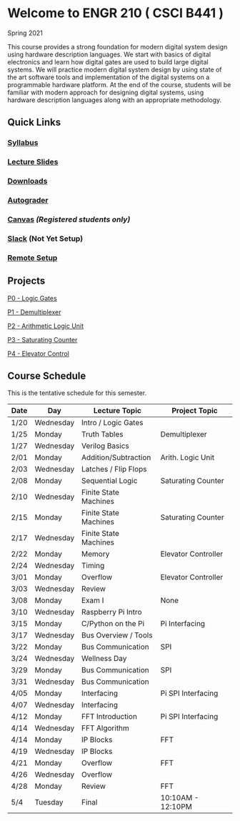
# Welcome to ENGR 210 ( CSCI B441 )

Spring 2021 

This course provides a strong foundation for modern digital system design using hardware description languages. We start with basics of digital electronics and learn how digital gates are used to build large digital systems. We will practice modern digital system design by using state of the art software tools and implementation of the digital systems on a programmable hardware platform.  At the end of the course, students will be familiar with modern approach for designing digital systems, using hardware description languages along with an appropriate methodology.

## Quick Links

### [Syllabus](syllabus.md)

### [Lecture Slides](http://github.com/engr210/lecture_slides)

### [Downloads](http://github.com/engr210/downloads) 

### [Autograder](https://autograder.sice.indiana.edu) 

### [Canvas](https://iu.instructure.com/courses/1947790) _(Registered students only)_

### [Slack](http://engr210.github.io)  (Not Yet Setup)

### [Remote Setup](https://uisapp2.iu.edu/confluence-prd/pages/viewpage.action?pageId=280461906)
<!--
[RED Desktop](https://docs.google.com/document/d/1GuOK0B6Irj_u6LjxMiwTBXgFvxtb-kuTXEFyj7-wQYI)
-->

## Projects

<!-- [P0 - Vivado
Tutorial](https://docs.google.com/document/d/1ydtvsCJaGSUWNMd3byvegsMfa6kRY8q1nOXQNVc5FVE)
-->

[P0 - Logic Gates](https://docs.google.com/document/d/1OZPhRJoNW6variLEV1iyCQ5HWxGvJrfiC3c3eMZx8vo)

[P1 - Demultiplexer](https://docs.google.com/document/d/1o02Y2rexq2IHROQaUYS6GD_TwUbfTaikeP8ysp6FJi8)

[P2 - Arithmetic Logic Unit](https://docs.google.com/document/d/1uhQR3LDZLIDAheTqNy58HJ456uEFfEh4IH7j1ZReyHM/edit?usp=sharing)

<!-- [P3 - Countdown
Timer](https://docs.google.com/document/d/1HnWBiIqMQZvTv-P2DLUMM38fX2hg8FhBwA005HwC-YI/edit?usp=sharing)
-->
[P3 - Saturating Counter](https://docs.google.com/document/d/1JLgk0VguSrih_h3BsMyMtInTJ4Qrl--Hv2jkxK4chZw)

[P4 - Elevator Control](https://docs.google.com/document/d/1IdqlRf4rqOpv0cBeurJ29rpMXwudnfIx8i1Z8IPmqxI/edit?usp=sharing)

<!--
[PX - UART](https://docs.google.com/document/d/1dxm55Ct0wDpdce9y02u2D1DiFJ1YpZUdxzTfeGLi05A/edit?usp=sharing)

[PY - Postfix Calculator](https://docs.google.com/document/d/1ApDEDIPBYUmE_dggMogTmvb7Bb1qxodMbxjTzoPfIqs/edit?usp=sharing)
-->

## Course Schedule

This is the tentative schedule for this semester.

| Date  |   Day     | Lecture Topic         |  Project Topic    | 
| --    |  -----    |   -----               |     -----         | 
| 1/20  | Wednesday | Intro / Logic Gates   |                   |
| 1/25  | Monday    | Truth Tables          | Demultiplexer     |
| 1/27  | Wednesday | Verilog Basics        |                   |
| 2/01  | Monday    | Addition/Subtraction  | Arith. Logic Unit | 
| 2/03  | Wednesday | Latches / Flip Flops  |                   |
| 2/08  | Monday    | Sequential Logic      | Saturating Counter|
| 2/10  | Wednesday | Finite State Machines |                   |
| 2/15  | Monday    | Finite State Machines | Saturating Counter| 
| 2/17  | Wednesday | Finite State Machines |                   |
| 2/22  | Monday    | Memory                | Elevator Controller | 
| 2/24  | Wednesday | Timing                |                   |
| 3/01  | Monday    | Overflow              | Elevator Controller |
| 3/03  | Wednesday | Review                |                   |
| 3/08  | Monday    | Exam I                | None              |
| 3/10  | Wednesday | Raspberry Pi Intro    |                   |
| 3/15  | Monday    | C/Python on the Pi    | Pi Interfacing    |
| 3/17  | Wednesday | Bus Overview / Tools  |                   |
| 3/22  | Monday    | Bus Communication     | SPI               |
| 3/24  | Wednesday | Wellness Day          |                   | 
| 3/29  | Monday    | Bus Communication     | SPI               |
| 3/31  | Wednesday | Bus Communication     |                   |
| 4/05  | Monday    | Interfacing           | Pi SPI Interfacing| 
| 4/07  | Wednesday | Interfacing           |                   |
| 4/12  | Monday    | FFT Introduction      | Pi SPI Interfacing|
| 4/14  | Wednesday | FFT Algorithm         |                   |
| 4/14  | Monday    | IP Blocks             | FFT               |
| 4/19  | Wednesday | IP Blocks             |                   |
| 4/21  | Monday    | Overflow              | FFT               |
| 4/26  | Wednesday | Overflow              |                   | 
| 4/28  | Monday    | Review                | FFT               | 
| 5/4   | Tuesday   | Final                 | 10:10AM - 12:10PM | 
